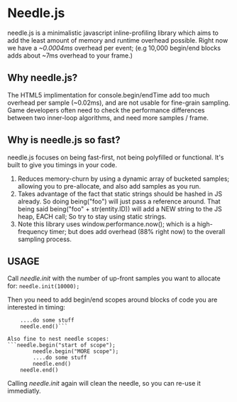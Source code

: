 Needle.js
=========

needle.js is a minimalistic javascript inline-profiling library which aims to add the least amount of memory and runtime overhead possible. Right now we have a _~0.0004ms_ overhead per event;  (e.g 10,000 begin/end blocks adds about ~7ms overhead to your frame.)

Why needle.js?
-----------

The HTML5 implimentation for console.begin/endTime add too much overhead per sample (~0.02ms), and are not usable for fine-grain sampling. Game developers often need to check the performance differences between two inner-loop algorithms, and need more samples / frame.

Why is needle.js so fast?
-----------

needle.js focuses on being fast-first, not being polyfilled or functional. It's built to give you timings in your code.
1) Reduces memory-churn by using a dynamic array of bucketed samples; allowing you to pre-allocate, and also add samples as you run.
2) Takes advantage of the fact that static strings should be hashed in JS already. So doing being("foo") will just pass a reference around. That being said being("foo" + str(entity.ID)) will add a NEW string to the JS heap, EACH call; So try to stay using static strings.
3) Note this library uses window.performance.now(); which is a high-frequency timer; but does add overhead (88% right now) to the overall sampling process.

USAGE
--------------

 Call _needle.init_ with the number of up-front samples you want to allocate for:
 ```needle.init(10000);```
 
Then you need to add begin/end scopes around blocks of code you are interested in timing:
```needle.begin("start of scope");
    ....do some stuff
    needle.end()```
    
Also fine to nest needle scopes:
```needle.begin("start of scope");
        needle.begin("MORE scope");
        ....do some stuff
        needle.end()
    needle.end()
```

Calling _needle.init_ again will clean the needle, so you can re-use it immediatly.